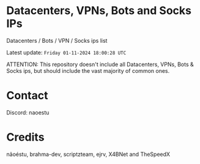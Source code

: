 # Datacenters, VPNs, Bots and Socks IPs
 
Datacenters / Bots / VPN / Socks ips list

Latest update: `Friday 01-11-2024 18:00:28 UTC` 

ATTENTION: This repository doesn't include all Datacenters, VPNs, Bots & Socks ips, 
but should include the vast majority of common ones.

# Contact
Discord: naoestu

# Credits
nãoéstu, brahma-dev, scriptzteam, ejrv, X4BNet and TheSpeedX
